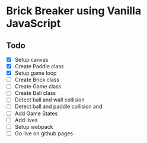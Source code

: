 # Brick Breaker using Vanilla JavaScript

## Todo

- [x] Setup canvas
- [x] Create Paddle class
- [x] Setup game loop
- [ ] Create Brick class
- [ ] Create Game class
- [ ] Create Ball class
- [ ] Detect ball and wall collision 
- [ ] Detect ball and paddle collision and
- [ ] Add Game States
- [ ] Add lives
- [ ] Setup webpack
- [ ] Go live on github pages

